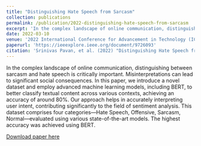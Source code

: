 ```yaml
---
title: "Distinguishing Hate Speech from Sarcasm"
collection: publications
permalink: /publication/2022-distinguishing-hate-speech-from-sarcasm
excerpt: 'In the complex landscape of online communication, distinguishing between sarcasm and hate speech is critically important. Misinterpretations can lead to significant social consequences. In this paper, we introduce a novel dataset and employ advanced machine learning models, including BERT, to better classify textual content across various contexts, achieving an accuracy of around 80%. Our approach helps in accurately interpreting user intent, contributing significantly to the field of sentiment analysis.'
date: 2022-03-10
venue: '2022 International Conference for Advancement in Technology (ICONAT)'
paperurl: 'https://ieeexplore.ieee.org/document/9726093'
citation: 'Srinivas Pavan, et al. (2022) "Distinguishing Hate Speech from Sarcasm" in Proceedings of the 2022 International Conference for Advancement in Technology (ICONAT).'
---
```

In the complex landscape of online communication, distinguishing between sarcasm and hate speech is critically important. Misinterpretations can lead to significant social consequences. In this paper, we introduce a novel dataset and employ advanced machine learning models, including BERT, to better classify textual content across various contexts, achieving an accuracy of around 80%. Our approach helps in accurately interpreting user intent, contributing significantly to the field of sentiment analysis. This dataset comprises four categories—Hate Speech, Offensive, Sarcasm, Normal—evaluated using various state-of-the-art models. The highest accuracy was achieved using BERT.

[Download paper here](https://ieeexplore.ieee.org/document/9726093)
